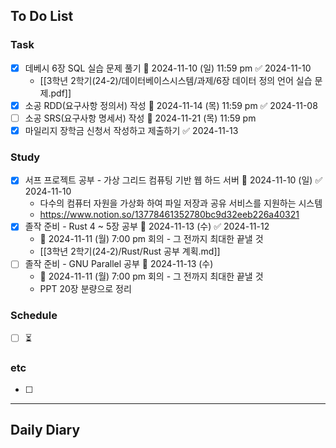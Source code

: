 ## To Do List
### Task
- [x] 데베시 6장 SQL 실습 문제 풀기 📅 2024-11-10 (일) 11:59 pm ✅ 2024-11-10
	- [[3학년 2학기(24-2)/데이터베이스시스템/과제/6장 데이터 정의 언어 실습 문제.pdf]]
- [x] 소공 RDD(요구사항 정의서) 작성 📅 2024-11-14 (목) 11:59 pm ✅ 2024-11-08
- [ ] 소공 SRS(요구사항 명세서) 작성 📅 2024-11-21 (목) 11:59 pm
- [x] 마일리지 장학금 신청서 작성하고 제출하기 ✅ 2024-11-13

### Study
- [x] 서프 프로젝트 공부 - 가상 그리드 컴퓨팅 기반 웹 하드 서버 📅 2024-11-10 (일) ✅ 2024-11-10
	- 다수의 컴퓨터 자원을 가상화 하여 파일 저장과 공유 서비스를 지원하는 시스템
	- <https://www.notion.so/13778461352780bc9d32eeb226a40321>
- [x] 졸작 준비 - Rust 4 ~ 5장 공부 📅 2024-11-13 (수) ✅ 2024-11-12
	- 📅 2024-11-11 (월) 7:00 pm 회의 - 그 전까지 최대한 끝낼 것
	- [[3학년 2학기(24-2)/Rust/Rust 공부 계획.md]]
- [ ] 졸작 준비 - GNU Parallel 공부 📅 2024-11-13 (수)
	- 📅 2024-11-11 (월) 7:00 pm 회의 - 그 전까지 최대한 끝낼 것
	- PPT 20장 분량으로 정리

### Schedule
- [ ] ⏳

### etc
- [ ] 

---
## Daily Diary

